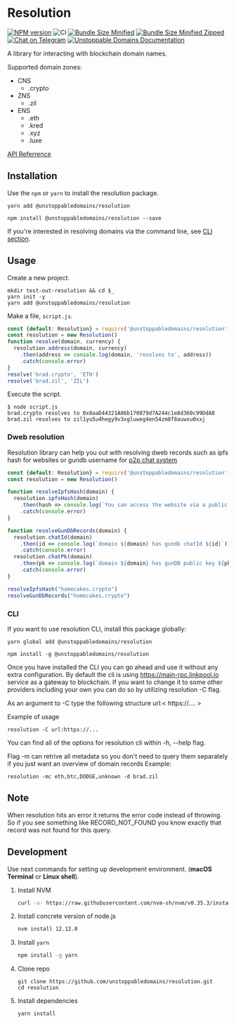 # Resolution

[![NPM version](https://img.shields.io/npm/v/@unstoppabledomains/resolution.svg?style=flat)](https://www.npmjs.com/package/@unstoppabledomains/resolution)
![CI](https://github.com/unstoppabledomains/resolution/workflows/CI/badge.svg?branch=master)
[![Bundle Size Minified](https://img.shields.io/bundlephobia/min/@unstoppabledomains/resolution.svg)](https://bundlephobia.com/result?p=@unstoppabledomains/resolution)
[![Bundle Size Minified Zipped](https://img.shields.io/bundlephobia/minzip/@unstoppabledomains/resolution.svg)](https://bundlephobia.com/result?p=@unstoppabledomains/resolution)
[![Chat on Telegram](https://img.shields.io/badge/Chat%20on-Telegram-brightgreen.svg)](https://t.me/unstoppabledev)
[![Unstoppable Domains Documentation](https://img.shields.io/badge/docs-unstoppabledomains.com-blue)](https://docs.unstoppabledomains.com/)

A library for interacting with blockchain domain names.

Supported domain zones:

* CNS
  - .crypto 
* ZNS
  - .zil
* ENS
  - .eth
  - .kred
  - .xyz
  - .luxe

[API Referrence](https://unstoppabledomains.github.io/resolution/)

## Installation

Use the `npm` or `yarn` to install the resolution package.

```
yarn add @unstoppabledomains/resolution
```

```
npm install @unstoppabledomains/resolution --save
```

If you're interested in resolving domains via the command line, see [CLI section](#CLI). 

## Usage

Create a new project.

```shell
mkdir test-out-resolution && cd $_
yarn init -y
yarn add @unstoppabledomains/resolution
```

Make a file, `script.js`.

```javascript
const {default: Resolution} = require('@unstoppabledomains/resolution')
const resolution = new Resolution()
function resolve(domain, currency) {
  resolution.address(domain, currency)
    .then(address => console.log(domain, 'resolves to', address))
    .catch(console.error)
}
resolve('brad.crypto', 'ETH')
resolve('brad.zil', 'ZIL')
```

Execute the script.

```
$ node script.js
brad.crypto resolves to 0x8aaD44321A86b170879d7A244c1e8d360c99DdA8
brad.zil resolves to zil1yu5u4hegy9v3xgluweg4en54zm8f8auwxu0xxj
```

### Dweb resolution

Resolution library can help you out with resolving dweb records such as ipfs hash for websites or gundb username for 
[p2p chat system](https://unstoppabledomains.com/chat)

```javascript
const {default: Resolution} = require('@unstoppabledomains/resolution')
const resolution = new Resolution()

function resolveIpfsHash(domain) {
  resolution.ipfsHash(domain)
    .then(hash => console.log(`You can access the website via a public IPFS gateway: https://gateway.ipfs.io/ipfs/${hash}`))
    .catch(console.error)
}

function resolveGunDbRecords(domain) {
  resolution.chatId(domain)
    .then(id => console.log(`domain ${domain} has gundb chatId ${id}`))
    .catch(console.error)
  resolution.chatPk(domain)
    .then(pk => console.log(`domain ${domain} has gunDB public key ${pk}`))
    .catch(console.error)
}

resolveIpfsHash("homecakes.crypto")
resolveGunDbRecords("homecakes.crypto")
```

### CLI

If you want to use resolution CLI, install this package globally:

```
yarn global add @unstoppabledomains/resolution
```

```
npm install -g @unstoppabledomains/resolution
```

Once you have installed the CLI you can go ahead and use it without any extra configuration. By default the cli is
using https://main-rpc.linkpool.io service as a gateway to blockchain. If you want to change it to some other providers
including your own you can do so by utilizing resolution -C flag.

As an argument to -C type the following structure url:< https://.... >

Example of usage
```
resolution -C url:https://...
```

You can find all of the options for resolution cli within -h, --help flag. 

Flag -m can retrive all metadata so you don't need to query them separately if you just want an overview of domain records
Example:
```
resolution -mc eth,btc,DODGE,unknown -d brad.zil
```

## Note

When resolution hits an error it returns the error code instead of throwing. So if you see something like RECORD_NOT_FOUND you know exactly that record was not found for this query.

## Development

Use next commands for setting up development environment. (**macOS Terminal** or **Linux shell**).

1. Install NVM
    ```bash
    curl -o- https://raw.githubusercontent.com/nvm-sh/nvm/v0.35.3/install.sh | bash
    ```

2. Install concrete version of node.js
    ```bash
    nvm install 12.12.0
    ```

3. Install ```yarn```
    ```bash
    npm install -g yarn
    ```
4. Clone repo
    ```
    git clone https://github.com/unstoppabledomains/resolution.git
    cd resolution
    ```

5. Install dependencies 
    ```bash
    yarn install
    ```
